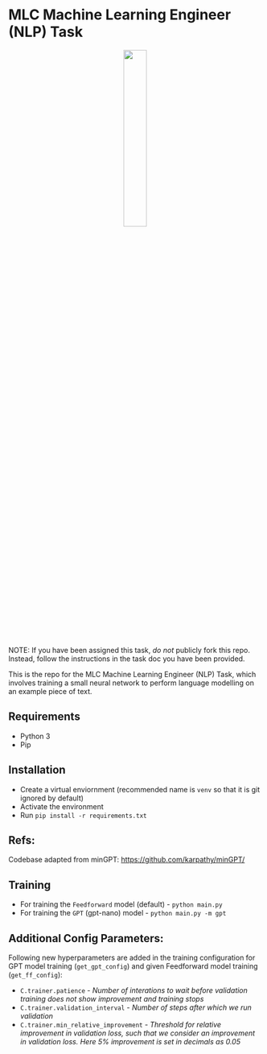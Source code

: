 # MLC Machine Learning Engineer (NLP) Task

<p align="center">
  <img width="30%" src="LogoGreen_New.png"/>
</p>

NOTE: If you have been assigned this task, _do not_ publicly fork this repo. Instead, follow the instructions in the task doc you have been provided.

This is the repo for the MLC Machine Learning Engineer (NLP) Task, which involves training a small neural network to perform language modelling on an example piece of text.

## Requirements
- Python 3
- Pip

## Installation
- Create a virtual enviornment (recommended name is `venv` so that it is git ignored by default)
- Activate the environment
- Run `pip install -r requirements.txt`

## Refs:
Codebase adapted from minGPT: https://github.com/karpathy/minGPT/

## Training
* For training the `Feedforward` model (default) - `python main.py`
* For training the  `GPT` (gpt-nano)  model - `python main.py -m gpt`


## Additional Config Parameters:

Following new hyperparameters are added in the training configuration for GPT  model training (`get_gpt_config`) and given Feedforward model training (`get_ff_config`):

  * `C.trainer.patience` - *Number of interations to wait before validation training does not show improvement and training stops*
  * `C.trainer.validation_interval` - *Number of steps after which we run validation*
  * `C.trainer.min_relative_improvement` - *Threshold for relative improvement in validation loss, such that we consider an improvement in validation loss. Here 5% improvement is set in decimals as 0.05*
